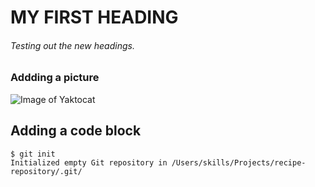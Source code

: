 # MY FIRST HEADING
###### Testing out the new headings.
### Addding a picture
![Image of Yaktocat](https://octodex.github.com/images/yaktocat.png)
## Adding a code block
```
$ git init
Initialized empty Git repository in /Users/skills/Projects/recipe-repository/.git/
```
